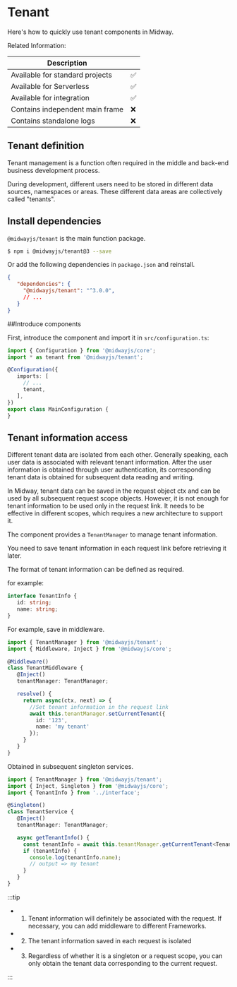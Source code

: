 # Tenant

Here's how to quickly use tenant components in Midway.

Related Information:

| Description                     |      |
| ------------------------------- | ---- |
| Available for standard projects | ✅    |
| Available for Serverless        | ✅    |
| Available for integration       | ✅    |
| Contains independent main frame | ❌    |
| Contains standalone logs        | ❌    |



## Tenant definition

Tenant management is a function often required in the middle and back-end business development process.

During development, different users need to be stored in different data sources, namespaces or areas. These different data areas are collectively called "tenants".



## Install dependencies

`@midwayjs/tenant` is the main function package.

```bash
$ npm i @midwayjs/tenant@3 --save
```

Or add the following dependencies in `package.json` and reinstall.

```json
{
   "dependencies": {
     "@midwayjs/tenant": "^3.0.0",
     // ...
   }
}
```




##Introduce components


First, introduce the component and import it in `src/configuration.ts`:

```typescript
import { Configuration } from '@midwayjs/core';
import * as tenant from '@midwayjs/tenant';

@Configuration({
   imports: [
     // ...
     tenant,
   ],
})
export class MainConfiguration {
}
```



## Tenant information access

Different tenant data are isolated from each other. Generally speaking, each user data is associated with relevant tenant information. After the user information is obtained through user authentication, its corresponding tenant data is obtained for subsequent data reading and writing.

In Midway, tenant data can be saved in the request object ctx and can be used by all subsequent request scope objects. However, it is not enough for tenant information to be used only in the request link. It needs to be effective in different scopes, which requires a new architecture to support it.

The component provides a `TenantManager` to manage tenant information.

You need to save tenant information in each request link before retrieving it later.

The format of tenant information can be defined as required.

for example:

```typescript
interface TenantInfo {
   id: string;
   name: string;
}
```

For example, save in middleware.

```typescript
import { TenantManager } from '@midwayjs/tenant';
import { Middleware, Inject } from '@midwayjs/core';

@Middleware()
class TenantMiddleware {
   @Inject()
   tenantManager: TenantManager;

   resolve() {
     return async(ctx, next) => {
       //Set tenant information in the request link
       await this.tenantManager.setCurrentTenant({
         id: '123',
         name: 'my tenant'
       });
     }
   }
}
```

Obtained in subsequent singleton services.

```typescript
import { TenantManager } from '@midwayjs/tenant';
import { Inject, Singleton } from '@midwayjs/core';
import { TenantInfo } from '../interface';

@Singleton()
class TenantService {
   @Inject()
   tenantManager: TenantManager;

   async getTenantInfo() {
     const tenantInfo = await this.tenantManager.getCurrentTenant<TenantInfo>();
     if (tenantInfo) {
       console.log(tenantInfo.name);
       // output => my tenant
     }
   }
}
```



:::tip

* 1. Tenant information will definitely be associated with the request. If necessary, you can add middleware to different Frameworks.
* 2. The tenant information saved in each request is isolated
* 3. Regardless of whether it is a singleton or a request scope, you can only obtain the tenant data corresponding to the current request.

:::
